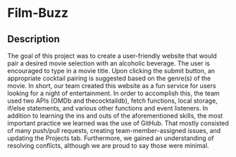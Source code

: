 # Film-Buzz

## Description
The goal of this project was to create a user-friendly website that would pair a desired movie selection with an alcoholic beverage. The user is encouraged to type in a movie title. Upon clicking the submit button, an appropriate cocktail pairing is suggested based on the genre(s) of the movie. In short, our team created this website as a fun service for users looking for a night of entertainment. In order to accomplish this, the team used two APIs (OMDb and thecocktaildb), fetch functions, local storage, if/else statements, and various other functions and event listeners. In addition to learning the ins and outs of the aforementioned skills, the most important practice we learned was the use of GitHub. That mostly consisted of many push/pull requests, creating team-member-assigned issues, and updating the Projects tab. Furthermore, we gained an understanding of resolving conflicts, although we are proud to say those were minimal.
